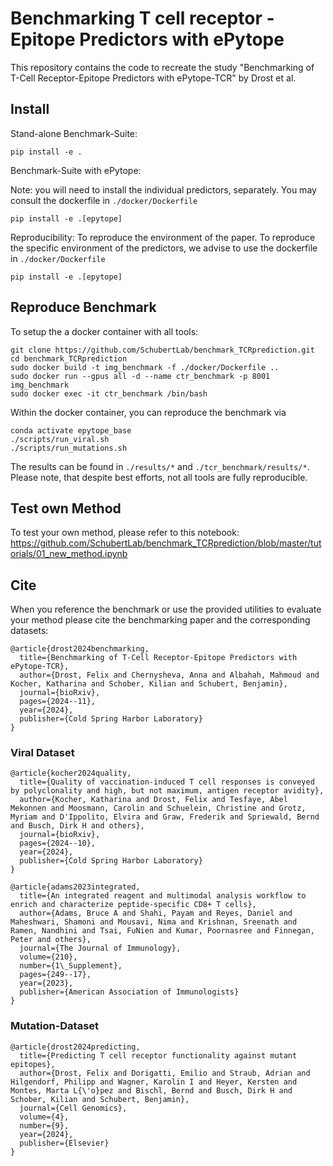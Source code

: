 # Benchmarking T cell receptor - Epitope Predictors with ePytope
This repository contains the code to recreate the study "Benchmarking of T-Cell Receptor-Epitope Predictors with ePytope-TCR" by Drost et al.

## Install
Stand-alone Benchmark-Suite:
```
pip install -e .
```

Benchmark-Suite with ePytope:

Note: you will need to install the individual predictors, separately. You may consult the dockerfile in `./docker/Dockerfile`
```
pip install -e .[epytope]
```

Reproducibility:
To reproduce the environment of the paper. To reproduce the specific environment of the predictors, we advise to use the dockerfile in `./docker/Dockerfile`
```
pip install -e .[epytope]
```

## Reproduce Benchmark
To setup the a docker container with all tools:
```
git clone https://github.com/SchubertLab/benchmark_TCRprediction.git
cd benchmark_TCRprediction
sudo docker build -t img_benchmark -f ./docker/Dockerfile ..
sudo docker run --gpus all -d --name ctr_benchmark -p 8001 img_benchmark
sudo docker exec -it ctr_benchmark /bin/bash
```

Within the docker container, you can reproduce the benchmark via
```
conda activate epytope_base
./scripts/run_viral.sh
./scripts/run_mutations.sh
```
The results can be found in `./results/*` and `./tcr_benchmark/results/*`. Please note, that despite best efforts, not all tools are fully reproducible.

## Test own Method
To test your own method, please refer to this notebook:
https://github.com/SchubertLab/benchmark_TCRprediction/blob/master/tutorials/01_new_method.ipynb

## Cite
When you reference the benchmark or use the provided utilities to evaluate your method please cite the benchmarking paper and the corresponding datasets:
```
@article{drost2024benchmarking,
  title={Benchmarking of T-Cell Receptor-Epitope Predictors with ePytope-TCR},
  author={Drost, Felix and Chernysheva, Anna and Albahah, Mahmoud and Kocher, Katharina and Schober, Kilian and Schubert, Benjamin},
  journal={bioRxiv},
  pages={2024--11},
  year={2024},
  publisher={Cold Spring Harbor Laboratory}
}
```

### Viral Dataset
```
@article{kocher2024quality,
  title={Quality of vaccination-induced T cell responses is conveyed by polyclonality and high, but not maximum, antigen receptor avidity},
  author={Kocher, Katharina and Drost, Felix and Tesfaye, Abel Mekonnen and Moosmann, Carolin and Schuelein, Christine and Grotz, Myriam and D'Ippolito, Elvira and Graw, Frederik and Spriewald, Bernd and Busch, Dirk H and others},
  journal={bioRxiv},
  pages={2024--10},
  year={2024},
  publisher={Cold Spring Harbor Laboratory}
}
```


```
@article{adams2023integrated,
  title={An integrated reagent and multimodal analysis workflow to enrich and characterize peptide-specific CD8+ T cells},
  author={Adams, Bruce A and Shahi, Payam and Reyes, Daniel and Maheshwari, Shamoni and Mousavi, Nima and Krishnan, Sreenath and Ramen, Nandhini and Tsai, FuNien and Kumar, Poornasree and Finnegan, Peter and others},
  journal={The Journal of Immunology},
  volume={210},
  number={1\_Supplement},
  pages={249--17},
  year={2023},
  publisher={American Association of Immunologists}
}
```

### Mutation-Dataset
```
@article{drost2024predicting,
  title={Predicting T cell receptor functionality against mutant epitopes},
  author={Drost, Felix and Dorigatti, Emilio and Straub, Adrian and Hilgendorf, Philipp and Wagner, Karolin I and Heyer, Kersten and Montes, Marta L{\'o}pez and Bischl, Bernd and Busch, Dirk H and Schober, Kilian and Schubert, Benjamin},
  journal={Cell Genomics},
  volume={4},
  number={9},
  year={2024},
  publisher={Elsevier}
}
```
